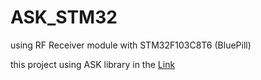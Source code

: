 # ASK_STM32
using RF Receiver module with STM32F103C8T6 (BluePill)

this project using ASK library in the [Link](https://github.com/nimaltd/ask)
